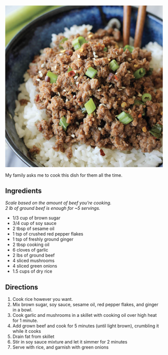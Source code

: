 <div class="recipe-image">

![](img/cooking/ground-beef-bulgogi.png)
</div>

My family asks me to cook this dish for them all the time.

## Ingredients
_Scale based on the amount of beef you're cooking._ \
_2 lb of ground beef is enough for ~5 servings._

- 1/3 cup of brown sugar
- 3/4 cup of soy sauce
- 2 tbsp of sesame oil
- 1 tsp of crushed red pepper flakes
- 1 tsp of freshly ground ginger
- 2 tbsp cooking oil
- 6 cloves of garlic
- 2 lbs of ground beef
- 4 sliced mushrooms
- 4 sliced green onions
- 1.5 cups of dry rice

## Directions
1. Cook rice however you want.
2. Mix brown sugar, soy sauce, sesame oil, red pepper flakes, and ginger in a bowl.
3. Cook garlic and mushrooms in a skillet with cooking oil over high heat for 1 minute.
4. Add grown beef and cook for 5 minutes (until light brown), crumbling it while it cooks
5. Drain fat from skillet
6. Stir in soy sauce mixture and let it simmer for 2 minutes
7. Serve with rice, and garnish with green onions
